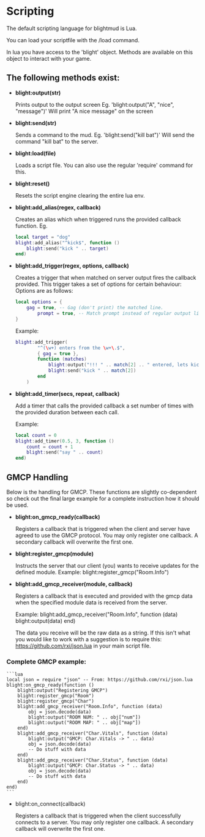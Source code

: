 # Scripting

The default scripting language for blightmud is Lua.

You can load your scriptfile with the /load command.

In lua you have access to the 'blight' object. Methods are available on this
object to interact with your game.

The following methods exist:
---
- **blight:output(str)**

    Prints output to the output screen
    Eg. 'blight:output("A", "nice", "message")'
    Will print "A nice message" on the screen

- **blight:send(str)**

    Sends a command to the mud.
    Eg. 'blight:send("kill bat")'
    Will send the command "kill bat" to the server.

- **blight:load(file)**

    Loads a script file. You can also use the regular 'require' command
    for this.

- **blight:reset()**

    Resets the script engine clearing the entire lua env.

- **blight:add_alias(regex, callback)**

    Creates an alias which when triggered runs the provided callback function.
    Eg.
    ```lua
    local target = "dog"
    blight:add_alias("^kick$", function ()
        blight:send("kick " .. target)
    end)
    ```

- **blight:add_trigger(regex, options, callback)**

    Creates a trigger that when matched on server output fires the callback 
    provided.
    This trigger takes a set of options for certain behaviour:
    Options are as follows:
    ```lua
    local options = {
        gag = true, -- Gag (don't print) the matched line.
            prompt = true, -- Match prompt instead of regular output lines
    }
    ```
    Example:
    ```lua
    blight:add_trigger(
            "^(\w+) enters from the \w+\.$",
            { gag = true },
            function (matches)
                blight:output("!!! " .. match[2] .. " entered, lets kick")
                blight:send("kick " .. match[2])
            end
        )
    ```

- **blight:add_timer(secs, repeat, callback)**

    Add a timer that calls the provided callback a set number of times with
    the provided duration between each call.

    Example:
    ```lua
    local count = 0
    blight:add_timer(0.5, 3, function ()
        count = count + 1
        blight:send("say " .. count)
    end)
    ```

## GMCP Handling
Below is the handling for GMCP. These functions are slightly co-dependent so
check out the final large example for a complete instruction how it should be
used.

- **blight:on_gmcp_ready(callback)**

    Registers a callback that is triggered when the client and server have agreed
    to use the GMCP protocol.
    You may only register one callback. A secondary callback will
    overwrite the first one.

- **blight:register_gmcp(module)**

    Instructs the server that our client (you) wants to receive updates for
    the defined module.
    Example: blight:register_gmcp("Room.Info")

- **blight:add_gmcp_receiver(module, callback)**

    Registers a callback that is executed and provided with the gmcp data when
    the specified module data is received from the server.

    Example: blight:add_gmcp_receiver("Room.Info", function (data) blight:output(data) end)

    The data you receive will be the raw data as a string. If this isn't what you
    would like to work with a suggestion is to require this: https://github.com/rxi/json.lua
    in your main script file.

### Complete GMCP example: 
    ```lua
    local json = require "json" -- From: https://github.com/rxi/json.lua
    blight:on_gmcp_ready(function ()
        blight:output("Registering GMCP")
        blight:register_gmcp("Room")
        blight:register_gmcp("Char")
        blight:add_gmcp_receiver("Room.Info", function (data)
            obj = json.decode(data)
            blight:output("ROOM NUM: " .. obj["num"])
            blight:output("ROOM MAP: " .. obj["map"])
        end)
        blight:add_gmcp_receiver("Char.Vitals", function (data)
            blight:output("GMCP: Char.Vitals -> " .. data)
            obj = json.decode(data)
            -- Do stuff with data
        end)
        blight:add_gmcp_receiver("Char.Status", function (data)
            blight:output("GMCP: Char.Status -> " .. data)
            obj = json.decode(data)
            -- Do stuff with data
        end)
    end)
    ```

- blight:on_connect(callback)

    Registers a callback that is triggered when the client successfully connects
    to a server.
    You may only register one callback. A secondary callback will
    overwrite the first one.
